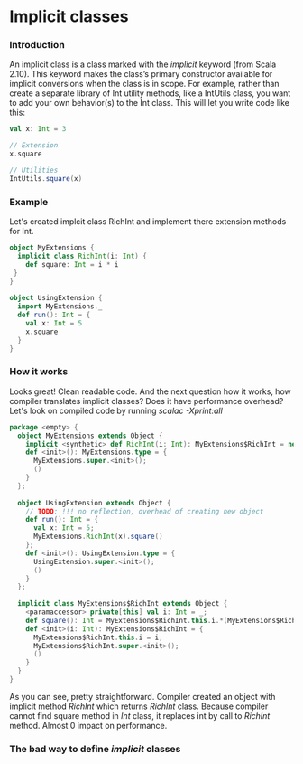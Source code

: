 
# Implicit classes
### Introduction
An implicit class is a class marked with the _implicit_ keyword (from Scala 2.10). This keyword makes the class’s primary constructor available for implicit conversions when the class is in scope. For example, rather than create a separate library of Int utility methods, like a IntUtils class, you want to add your own behavior(s) to the Int class. This will let you write code like this:

```scala
val x: Int = 3

// Extension
x.square

// Utilities
IntUtils.square(x)
```

### Example
Let's created implcit class RichInt and implement there extension methods for Int.   

```scala
object MyExtensions {
  implicit class RichInt(i: Int) {
    def square: Int = i * i
 }
}
 
object UsingExtension {
  import MyExtensions._
  def run(): Int = {
    val x: Int = 5
    x.square
  }
}
```

### How it works 
Looks great! Clean readable code. And the next question how it works, how compiler translates implicit classes? Does it have performance overhead? Let's look on compiled code by running _scalac -Xprint:all_

```scala
package <empty> {
  object MyExtensions extends Object {
    implicit <synthetic> def RichInt(i: Int): MyExtensions$RichInt = new MyExtensions$RichInt(i);
    def <init>(): MyExtensions.type = {
      MyExtensions.super.<init>();
      ()
    }
  };
  
  object UsingExtension extends Object {
    // TODO: !!! no reflection, overhead of creating new object
    def run(): Int = {
      val x: Int = 5;
      MyExtensions.RichInt(x).square()
    };
    def <init>(): UsingExtension.type = {
      UsingExtension.super.<init>();
      ()
    }
  };
  
  implicit class MyExtensions$RichInt extends Object {
    <paramaccessor> private[this] val i: Int = _;
    def square(): Int = MyExtensions$RichInt.this.i.*(MyExtensions$RichInt.this.i);
    def <init>(i: Int): MyExtensions$RichInt = {
      MyExtensions$RichInt.this.i = i;
      MyExtensions$RichInt.super.<init>();
      ()
    }
  }
}
```
As you can see, pretty straightforward. Compiler created an object with implicit method _RichInt_ which returns _RichInt_ class. Because compiler cannot find square method in _Int_ class, it replaces int by call to _RichInt_ method. Almost 0 impact on performance.


### The bad way to define _implicit_ classes





